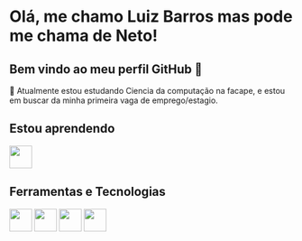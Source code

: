 # Olá, me chamo Luiz Barros mas pode me chama de Neto!
## Bem vindo ao meu perfil GitHub 👋

:walking: Atualmente estou estudando Ciencia da computação na facape, e estou em buscar da minha primeira vaga de emprego/estagio.

## Estou aprendendo

 <img loading="lazy" src="https://cdn.jsdelivr.net/gh/devicons/devicon@latest/icons/csharp/csharp-original.svg" width="40" height="40" />
          
## Ferramentas e Tecnologias

 <img loading="lazy" src="https://cdn.jsdelivr.net/gh/devicons/devicon@latest/icons/javascript/javascript-original.svg" width="40" height="40" />
 <img loading="lazy" src="https://cdn.jsdelivr.net/gh/devicons/devicon@latest/icons/python/python-original.svg" width="40" height="40" />
 <img loading="lazy" src="https://cdn.jsdelivr.net/gh/devicons/devicon@latest/icons/express/express-original.svg" width="40" height="40" />
          
 <img loading="lazy" src="https://cdn.jsdelivr.net/gh/devicons/devicon@latest/icons/git/git-original.svg" width="40" height="40" />
 
          
          

